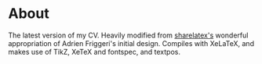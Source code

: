 # About
The latest version of my CV. Heavily modified from [sharelatex's](www.sharelatex.com) wonderful appropriation of Adrien Friggeri's initial design. Compiles with XeLaTeX, and makes use of TikZ, XeTeX and fontspec, and textpos.

